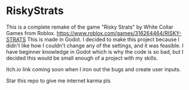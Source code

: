 # RiskyStrats
This is a complete remake of the game "Risky Strats" by White Collar Games from Roblox. https://www.roblox.com/games/316264464/RISKY-STRATS
This is made in Godot. I decided to make this project because I didn't like how I couldn't change any of the settings, and it was feasible.
I have beginner knowledge in Godot which is why the code is so bad, but I decided this would be small enough of a project with my skills.

Itch.io link coming soon when I iron out the bugs and create user inputs.

Star this repo to give me internet karma pls
